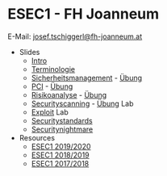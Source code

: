 # ESEC1 - FH Joanneum
E-Mail: josef.tschiggerl@fh-joanneum.at
* Slides
  * [Intro](https://joseftsch.github.io/esec1/01_intro/)
  * [Terminologie](https://joseftsch.github.io/esec1/02_terminologie/)
  * [Sicherheitsmanagement](https://joseftsch.github.io/esec1/03_sicherheitsmanagement) - [Übung](https://joseftsch.github.io/esec1/04_sicherheitsmanagement_ue/)
  * [PCI](https://joseftsch.github.io/esec1/05_pci/) - [Übung](https://joseftsch.github.io/esec1/06_pci_ue/)
  * [Risikoanalyse](https://joseftsch.github.io/esec1/07_risikoanalyse/) - [Übung](https://joseftsch.github.io/esec1/08_risikoanalyse_ue/)
  * [Securityscanning](https://joseftsch.github.io/esec1/09_securityscanning/) - [Übung](https://joseftsch.github.io/esec1/10_securityscanning_ue) Lab
  * [Exploit](https://joseftsch.github.io/esec1/11_exploit_ue/) Lab
  * [Securitystandards](https://joseftsch.github.io/esec1/12_securitystandards)
  * [Securitynightmare](https://joseftsch.github.io/esec1/13_securitynightmare)
* Resources
  * [ESEC1 2019/2020](https://github.com/joseftsch/esec1/releases/tag/f2a4b35)
  * [ESEC1 2018/2019](https://github.com/joseftsch/esec1/releases/tag/esec1_18_19)
  * [ESEC1 2017/2018](https://github.com/joseftsch/esec1/releases/tag/esec1_17_18)
  